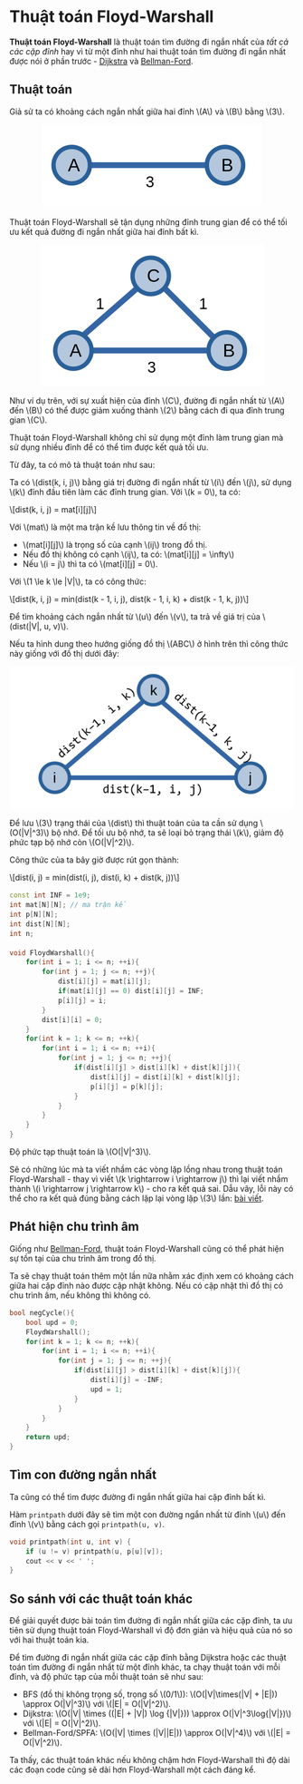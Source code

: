 # Thuật toán Floyd-Warshall

**Thuật toán Floyd-Warshall** là thuật toán tìm đường đi ngắn nhất của *tất cả các cặp đỉnh* hay vì từ một đỉnh như hai thuật toán tìm đường đi ngắn nhất được nói ở phần trước - [Dijkstra](dijkstra.md) và [Bellman-Ford](bellman-ford.md). 

## Thuật toán

Giả sử ta có khoảng cách ngắn nhất giữa hai đỉnh \\(A\\) và \\(B\\) bằng \\(3\\).

<center>
<img src="../images/floyd_warshall_a_and_b.png" alt="A và B"/>
</center>

Thuật toán Floyd-Warshall sẽ tận dụng những đỉnh trung gian để có thể tối ưu kết quả đường đi ngắn nhất giữa hai đỉnh bất kì.

<center>
<img src="../images/floyd_warshall_a_b_with_c.png" alt="A và B"/>
</center>

Như ví dụ trên, với sự xuất hiện của đỉnh \\(C\\), đường đi ngắn nhất từ \\(A\\) đến \\(B\\) có thể được giảm xuống thành \\(2\\) bằng cách đi qua đỉnh trung gian \\(C\\).

Thuật toán Floyd-Warshall không chỉ sử dụng một đỉnh làm trung gian mà sử dụng nhiều đỉnh để có thể tìm được kết quả tối ưu.

Từ đây, ta có mô tả thuật toán như sau:

Ta có \\(dist(k, i, j)\\) bằng giá trị đường đi ngắn nhất từ \\(i\\) đến \\(j\\), sử dụng \\(k\\) đỉnh đầu tiên làm các đỉnh trung gian. Với \\(k = 0\\), ta có:

\\[dist(k, i, j) = mat[i][j]\\]

Với \\(mat\\) là một ma trận kề lưu thông tin về đồ thị:
- \\(mat[i][j]\\) là trọng số của cạnh \\(ij\\) trong đồ thị. 
- Nếu đồ thị không có cạnh \\(ij\\), ta có: \\(mat[i][j] = \infty\\)
- Nếu \\(i = j\\) thì ta có \\(mat[i][j] = 0\\).

Với \\(1 \le k \le |V|\\), ta có công thức:

\\[dist(k, i, j) = min(dist(k - 1, i, j), dist(k - 1, i, k) + dist(k - 1, k, j))\\]

Để tìm khoảng cách ngắn nhất từ \\(u\\) đến \\(v\\), ta trả về giá trị của \\(dist(|V|, u, v)\\).

Nếu ta hình dung theo hướng giống đồ thị \\(ABC\\) ở hình trên thì công thức này giống với đồ thị dưới đây:

<center>
<img src="../images/floyd_warshall_i_j_k.png" alt="Hình dung công thức"/>
</center>

Để lưu \\(3\\) trạng thái của \\(dist\\) thì thuật toán của ta cần sử dụng \\(O(|V|^3)\\) bộ nhớ. Để tối ưu bộ nhớ, ta sẽ loại bỏ trạng thái \\(k\\), giảm độ phức tạp bộ nhớ còn \\(O(|V|^2)\\).

Công thức của ta bây giờ được rút gọn thành:

\\[dist(i, j) = min(dist(i, j), dist(i, k) + dist(k, j))\\]

```C++
const int INF = 1e9;
int mat[N][N]; // ma trận kề
int p[N][N];
int dist[N][N];
int n;

void FloydWarshall(){
	for(int i = 1; i <= n; ++i){
		for(int j = 1; j <= n; ++j){
			dist[i][j] = mat[i][j];
			if(mat[i][j] == 0) dist[i][j] = INF;
			p[i][j] = i;
		}
		dist[i][i] = 0;
	}
	for(int k = 1; k <= n; ++k){
		for(int i = 1; i <= n; ++i){
			for(int j = 1; j <= n; ++j){
				if(dist[i][j] > dist[i][k] + dist[k][j]){
					dist[i][j] = dist[i][k] + dist[k][j];
					p[i][j] = p[k][j];
				}
			}
		}
	}
}
```

Độ phức tạp thuật toán là \\(O(|V|^3)\\).

Sẽ có những lúc mà ta viết nhầm các vòng lặp lồng nhau trong thuật toán Floyd-Warshall - thay vì viết \\(k \rightarrow i \rightarrow j\\) thì lại viết nhầm thành \\(i \rightarrow j \rightarrow k\\) - cho ra kết quả sai. Dẫu vây, lỗi này có thể cho ra kết quả đúng bằng cách lặp lại vòng lặp \\(3\\) lần: [bài viết](https://arxiv.org/abs/1904.01210).

## Phát hiện chu trình âm

Giống như [Bellman-Ford](bellman-ford.md#phát-hiện-chu-trình-âm), thuật toán Floyd-Warshall cũng có thể phát hiện sự tồn tại của chu trình âm trong đồ thị.

Ta sẽ chạy thuật toán thêm một lần nữa nhằm xác định xem có khoảng cách giữa hai cặp đỉnh nào được cập nhật không. Nếu có cập nhật thì đồ thị có chu trình âm, nếu không thì không có.

```C++
bool negCycle(){
	bool upd = 0;
	FloydWarshall();
	for(int k = 1; k <= n; ++k){
		for(int i = 1; i <= n; ++i){
			for(int j = 1; j <= n; ++j){
				if(dist[i][j] > dist[i][k] + dist[k][j]){
					dist[i][j] = -INF;
					upd = 1;
				}
			}
		}
	}
	return upd;
}
```

## Tìm con đường ngắn nhất
	
Ta cũng có thể tìm được đường đi ngắn nhất giữa hai cặp đỉnh bất kì.

Hàm `printpath` dưới đây sẽ tìm một con đường ngắn nhất từ đỉnh \\(u\\) đến đỉnh \\(v\\) bằng cách gọi `printpath(u, v)`.

```C++
void printpath(int u, int v) {
	if (u != v) printpath(u, p[u][v]);
	cout << v << ' ';
}
```

## So sánh với các thuật toán khác

Để giải quyết được bài toán tìm đường đi ngắn nhất giữa các cặp đỉnh, ta ưu tiên sử dụng thuật toán Floyd-Warshall vì độ đơn giản và hiệu quả của nó so với hai thuật toán kia.

Để tìm đường đi ngắn nhất giữa các cặp đỉnh bằng Dijkstra hoặc các thuật toán tìm đường đi ngắn nhất từ một đỉnh khác, ta chạy thuật toán với mỗi đỉnh, và độ phức tạp của mỗi thuật toán sẽ như sau:
- BFS (đồ thị không trọng số, trọng số \\(0/1\\)): \\(O(|V|\times(|V| + |E|)) \approx O(|V|^3)\\) với \\(|E| = O(|V|^2)\\). 
- Dijkstra: \\(O(|V| \times ((|E| + |V|) \log {|V|})) \approx O(|V|^3\log{|V|})\\) với \\(|E| = O(|V|^2)\\). 
- Bellman-Ford/SPFA: \\(O(|V| \times (|V||E|)) \approx O(|V|^4)\\) với \\(|E| = O(|V|^2)\\). 

Ta thấy, các thuật toán khác nếu không chậm hơn Floyd-Warshall thì độ dài các đoạn code cũng sẽ dài hơn Floyd-Warshall một cách đáng kể. 